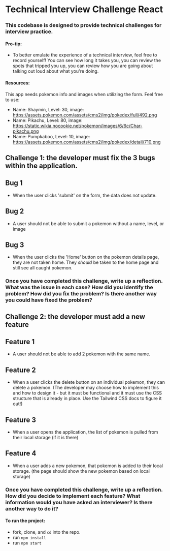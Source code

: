 # Technical Interview Challenge React

### This codebase is designed to provide technical challenges for interview practice. 

#### Pro-tip:
- To better emulate the experience of a technical interview, feel free to record yourself! You can see how long it takes you, you can review the spots that tripped you up, you can review how you are going about talking out loud about what you're doing. 

#### Resources:
This app needs pokemon info and images when utilizing the form. Feel free to use:
- Name: Shaymin, Level: 30, image: https://assets.pokemon.com/assets/cms2/img/pokedex/full/492.png
- Name: Pikachu, Level: 80, image: https://static.wikia.nocookie.net/pokemon/images/6/6c/Char-pikachu.png
- Name: Pumpkaboo, Level: 10, image: https://assets.pokemon.com/assets/cms2/img/pokedex/detail/710.png

## Challenge 1: the developer must fix the 3 bugs within the application. 

## Bug 1
- When the user clicks 'submit' on the form, the data does not update. 

## Bug 2
- A user should not be able to submit a pokemon without a name, level, or image

## Bug 3
- When the user clicks the 'Home' button on the pokemon details page, they are not taken home. They _should_ be taken to the home page and still see all caught pokemon.

### Once you have completed this challenge, write up a reflection. What was the issue in each case? How did you identify the problem? How did you fix the problem? Is there another way you could have fixed the problem? 

## Challenge 2: the developer must add a new feature

## Feature 1
- A user should not be able to add 2 pokemon with the same name. 

## Feature 2
- When a user clicks the delete button on an individual pokemon, they can delete a pokemon. (The developer may choose how to implement this and how to design it - but it must be functional and it must use the CSS structure that is already in place. Use the Tailwind CSS docs to figure it out!)

## Feature 3
- When a user opens the application, the list of pokemon is pulled from their local storage (if it is there)

## Feature 4
- When a user adds a new pokemon, that pokemon is added to their local storage. (the page should show the new pokemon based on local storage)

### Once you have completed this challenge, write up a reflection. How did you decide to implement each feature? What information would you have asked an interviewer? Is there another way to do it? 

#### To run the project: 

- fork, clone, and `cd` into the repo.
- run `npm install`
- run `npm start`
